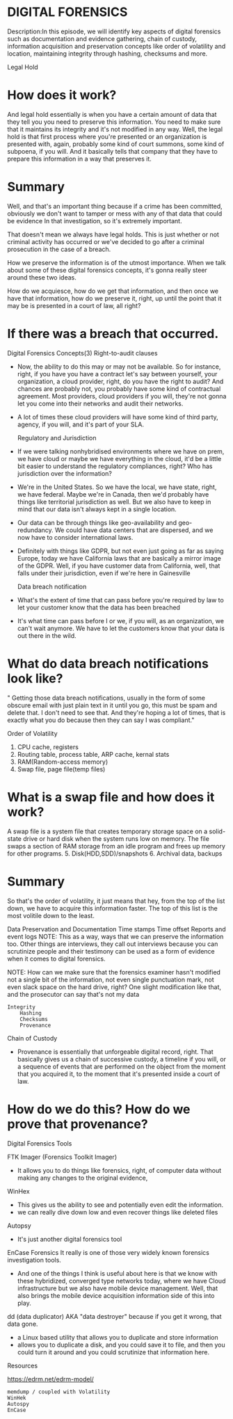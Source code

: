 # DIGITAL FORENSICS

Description:In this episode, we will identify key aspects of digital forensics such as documentation and evidence gathering, chain of custody, information acquisition and preservation concepts like order of volatility and location, maintaining integrity through hashing, checksums and more.

Legal Hold
# How does it work?
And legal hold essentially is when you have a certain amount of data that they tell you you need to preserve this information. 
You need to make sure that it maintains its integrity and it's not modified in any way. Well, the legal hold is that first process where you're presented or an organization is presented with, again, probably some kind of court summons, some kind of subpoena, if you will. And it basically tells that company that they have to prepare this information in a way that preserves it.

# Summary
Well, and that's an important thing because if a crime has been committed, obviously we don't want to tamper or mess with any of that data that could be evidence In that investigation, so it's extremely important. 

That doesn't mean we always have legal holds. This is just whether or not criminal activity has occurred or we've decided to go after a criminal prosecution in the case of a breach. 

How we preserve the information is of the utmost importance. When we talk about some of these digital forensics concepts, it's gonna really steer around these two ideas. 

How do we acquiesce, how do we get that information, and then once we have that information, how do we preserve it, right, up until the point that it may be is presented in a court of law, all right?

# If there was a breach that occurred.


Digital Forensics Concepts(3)
    Right-to-audit clauses
- Now, the ability to do this may or may not be available. So for instance, right, if you have you have a contract let's say between yourself, your organization, a cloud provider, right, do you have the right to audit? 
And chances are probably not, you probably have some kind of contractual agreement. Most providers, cloud providers if you will, they're not gonna let you come into their networks and audit their networks. 

- A lot of times these cloud providers will have some kind of third party, agency, if you will, and it's part of your SLA.

    Regulatory and Jurisdiction
- If we were talking nonhybridised environments where we have on prem, we have cloud or maybe we have everything in the cloud, it'd be a little bit easier to understand the regulatory compliances, right? Who has jurisdiction over the information?
    
- We're in the United States. So we have the local, we have state, right, we have federal. Maybe we're in Canada, then we'd probably have things like territorial jurisdiction as well. But we also have to keep in mind that our data isn't always kept in a single location. 

- Our data can be through things like geo-availability and geo-redundancy. We could have data centers that are dispersed, and we now have to consider international laws.

- Definitely with things like GDPR, but not even just going as far as saying Europe, today we have California laws that are basically a mirror image of the GDPR. Well, if you have customer data from California, well, that falls under their jurisdiction, even if we're here in Gainesville

    Data breach notification
- What's the extent of time that can pass before you're required by law to let your customer know that the data has been breached 

- It's what time can pass before I or we, if you will, as an organization, we can't wait anymore. We have to let the customers know that your data is out there in the wild.

# What do data breach notifications look like?
" Getting those data breach notifications, usually in the form of some obscure email with just plain text in it until you go, this must be spam and delete that. I don't need to see that. And they're hoping a lot of times, that is exactly what you do because then they can say I was compliant."


Order of Volatility
1. CPU cache, registers
2. Routing table, process table, ARP cache, kernal stats
3. RAM(Random-access memory)
4. Swap file, page file(temp files)
# What is a swap file and how does it work?
A swap file is a system file that creates temporary storage space on a solid-state drive or hard disk when the system runs low on memory. The file swaps a section of RAM storage from an idle program and frees up memory for other programs.
5. Disk(HDD,SDD)/snapshots
6. Archival data, backups

# Summary
 So that's the order of volatility, it just means that hey, from the top of the list down, we have to acquire this information faster. The top of this list is the most volitile down to the least.



Data Preservation and Documentation
    Time stamps
    Time offset
    Reports and event logs
NOTE: This as a way, ways that we can preserve the information too. Other things are interviews, they call out interviews because you can scrutinize people and their testimony can be used as a form of evidence when it comes to digital forensics. 

NOTE: How can we make sure that the forensics examiner hasn't modified not a single bit of the information, not even single punctuation mark, not even slack space on the hard drive, right? One slight modification like that, and the prosecutor can say that's not my data 
    
    Integrity
        Hashing
        Checksums
        Provenance
Chain of Custody
- Provenance is essentially that unforgeable digiital record, right. That basically gives us a chain of successive custody, a timeline if you will, or a sequence of events that are performed on the object from the moment that you acquired it, to the moment that it's presented inside a court of law. 

# How do we do this? How do we prove that provenance?

Digital Forensics Tools

FTK Imager (Forensics Toolkit Imager)
- It allows you to do things like forensics, right, of computer data without making any changes to the original evidence,
     
WinHex 
- This gives us the ability to see and potentially even edit the information.
- we can really dive down low and even recover things like deleted files

Autopsy
- It's just another digital forensics tool

EnCase Forensics
It really is one of those very widely known forensics investigation tools.

- And one of the things I think is useful about here is that we know with these hybridized, converged type networks today, where we have Cloud infrastructure but we also have mobile device management. Well, that also brings the mobile device acquisition information side of this into play.


dd (data duplicator) AKA "data destroyer" because if you get it wrong, that data gone. 
- a Linux based utility that allows you to duplicate and store information
- allows you to duplicate a disk, and you could save it to file, and then you could turn it around and you could scrutinize that information here.


Resources

https://edrm.net/edrm-model/

    memdump / coupled with Volatility
    WinHek
    Autospy
    EnCase
